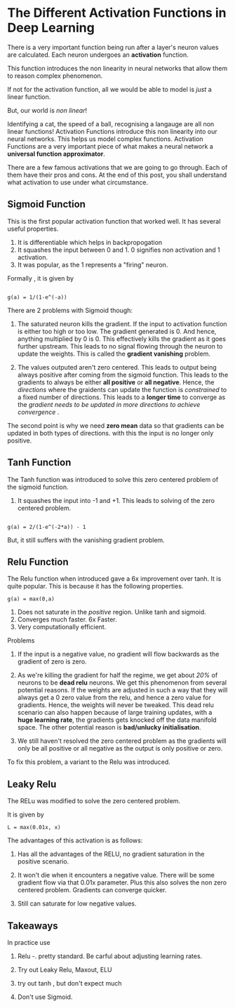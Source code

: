 # The Different Activation Functions in Deep Learning

There is a very important function being run after a layer's neuron values are calculated. Each neuron undergoes an __activation__ function.

This function introduces the non linearity in neural networks that allow them to reason complex phenomenon.

If not for the activation function, all we would be able to model is _just_ a linear function.

But, our world is _non linear_!

Identifying a cat, the speed of a ball, recognising a langauge are all non linear functions! Activation Functions introduce this non linearity into our neural networks. This helps us model complex functions. Activation Functions are a very important piece of what makes a neural network a __universal function approximator__.

There are a few famous activations that we are going to go through. Each of them have their pros and cons. At the end of this post, you shall understand what activation to use under what circumstance.

## Sigmoid Function

This is the first popular activation function that worked well. It has several useful properties.

1. It is differentiable which helps in backpropogation
2. It squashes the input between 0 and 1. 0 signifies non activation and 1 activation.
3. It was popular, as the 1 represents a "firing" neuron. 

Formally , it is given by 
```

g(a) = 1/(1-e^(-a))
```

There are 2 problems with Sigmoid though:

1. The saturated neuron kills the gradient. If the input to activation function is either too high or too low. The gradient generated is 0. And hence, anything multiplied by 0 is 0. This effectively kills the gradient as it goes further upstream. This leads to no signal flowing through the neuron to update the weights. This is called the __gradient vanishing__ problem.

2. The values outputed aren't zero centered. This leads to output being always positive after coming from the sigmoid function. This leads to the gradients to always be either __all positive__ or __all negative__. Hence, the _directions_ where the graidents can update the function is _constrained_ to a fixed number of directions. This leads to a __longer time__ to converge as the _gradient needs to be updated in more directions to achieve convergence_ .

The second point is why we need __zero mean__ data so that gradients can be updated in both types of directions. with this the input is no longer only positive.

## Tanh Function

The Tanh function was introduced to solve this zero centered problem of the sigmoid function.

1. It squashes the input into -1 and +1. This leads to solving of the zero centered problem.

```

g(a) = 2/(1-e^(-2*a)) - 1
```

But, it still suffers with the vanishing gradient problem.

## Relu Function

The Relu function when introduced gave a 6x improvement over tanh.  It is quite popular. 
This is because it has the following properties.

```
g(a) = max(0,a)
```

1. Does not saturate in the _positive_ region. Unlike tanh and sigmoid.
2. Converges much faster. 6x Faster.
3. Very computationally efficient.

Problems

1. If the input is a negative value, no gradient will flow backwards as the gradient of zero is zero.

2. As we're killing the gradient for half the regime, we get about _20%_ of neurons to be __dead relu__ neurons. We get this phenomenon from several potential reasons. If the weights are adjusted in such a way that they will always get a 0 zero value from the relu, and hence a zero value for gradients. Hence, the weights will never be tweaked. This dead relu scenario can also happen because of large training updates, with a __huge learning rate__, the gradients gets knocked off the data manifold space. The other potential reason is __bad/unlucky initialisation__.

3. We still haven't resolved the zero centered problem as the gradients will only be all positive or all negative as the output is only positive or zero.

To fix this problem, a variant to the Relu was introduced.

## Leaky Relu

The RELu was modified to solve the zero centered problem.

It is given by

```
L = max(0.01x, x)
```

The advantages of this activation is as follows:

1. Has all the advantages of the RELU, no gradient saturation in the positive scenario.

2. It won't die when it encounters a negative value. There will be some gradient flow via that 0.01x parameter. Plus this also solves the non zero centered problem. Gradients can converge quicker.

3. Still can saturate for low negative values.

## Takeaways

In practice use

1. Relu -. pretty standard. Be carful about adjusting learning rates.

2. Try out Leaky Relu, Maxout, ELU 

3. try out tanh , but don't expect  much

4. Don't use Sigmoid.